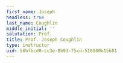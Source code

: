 ```yaml
---
first_name: Joseph
headless: true
last_name: Coughlin
middle_initial: ''
salutation: Prof.
title: Prof. Joseph Coughlin
type: instructor
uid: 56bfbcd0-cc3e-8b93-75cd-510980b15681
---
```

